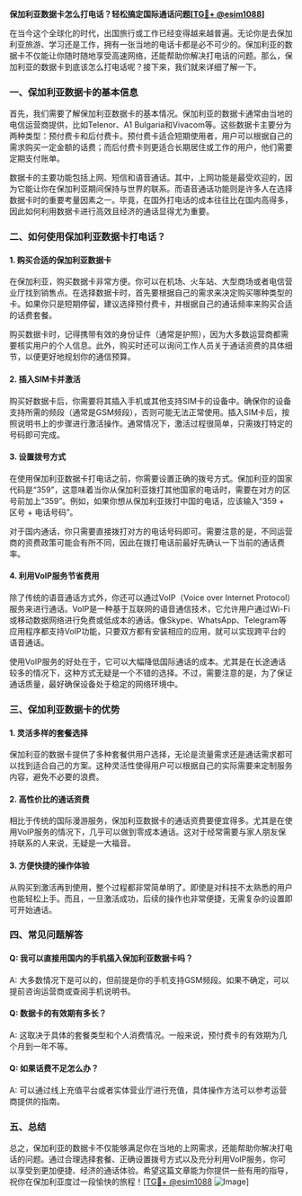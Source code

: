 **保加利亚数据卡怎么打电话？轻松搞定国际通话问题[[TG💪+ @esim1088](https://t.me/s/esim1088)]**

在当今这个全球化的时代，出国旅行或工作已经变得越来越普遍。无论你是去保加利亚旅游、学习还是工作，拥有一张当地的电话卡都是必不可少的。保加利亚的数据卡不仅能让你随时随地享受高速网络，还能帮助你解决打电话的问题。那么，保加利亚的数据卡到底该怎么打电话呢？接下来，我们就来详细了解一下。

### 一、保加利亚数据卡的基本信息

首先，我们需要了解保加利亚数据卡的基本情况。保加利亚的数据卡通常由当地的电信运营商提供，比如Telenor、A1 Bulgaria和Vivacom等。这些数据卡主要分为两种类型：预付费卡和后付费卡。预付费卡适合短期使用者，用户可以根据自己的需求购买一定金额的话费；而后付费卡则更适合长期居住或工作的用户，他们需要定期支付账单。

数据卡的主要功能包括上网、短信和语音通话。其中，上网功能是最受欢迎的，因为它能让你在保加利亚期间保持与世界的联系。而语音通话功能则是许多人在选择数据卡时的重要考量因素之一。毕竟，在国外打电话的成本往往比在国内高得多，因此如何利用数据卡进行高效且经济的通话显得尤为重要。

### 二、如何使用保加利亚数据卡打电话？

#### 1. 购买合适的保加利亚数据卡

在保加利亚，购买数据卡非常方便。你可以在机场、火车站、大型商场或者电信营业厅找到销售点。在选择数据卡时，首先要根据自己的需求来决定购买哪种类型的卡。如果你只是短期停留，建议选择预付费卡，并根据自己的通话频率来购买合适的话费套餐。

购买数据卡时，记得携带有效的身份证件（通常是护照），因为大多数运营商都需要核实用户的个人信息。此外，购买时还可以询问工作人员关于通话资费的具体细节，以便更好地规划你的通信预算。

#### 2. 插入SIM卡并激活

购买好数据卡后，你需要将其插入手机或其他支持SIM卡的设备中。确保你的设备支持所需的频段（通常是GSM频段），否则可能无法正常使用。插入SIM卡后，按照说明书上的步骤进行激活操作。通常情况下，激活过程很简单，只需拨打特定的号码即可完成。

#### 3. 设置拨号方式

在使用保加利亚数据卡打电话之前，你需要设置正确的拨号方式。保加利亚的国家代码是“359”，这意味着当你从保加利亚拨打其他国家的电话时，需要在对方的区号前加上“359”。例如，如果你想从保加利亚拨打中国的电话，应该输入“359 + 区号 + 电话号码”。

对于国内通话，你只需要直接拨打对方的电话号码即可。需要注意的是，不同运营商的资费政策可能会有所不同，因此在拨打电话前最好先确认一下当前的通话费率。

#### 4. 利用VoIP服务节省费用

除了传统的语音通话方式外，你还可以通过VoIP（Voice over Internet Protocol）服务来进行通话。VoIP是一种基于互联网的语音通信技术，它允许用户通过Wi-Fi或移动数据网络进行免费或低成本的通话。像Skype、WhatsApp、Telegram等应用程序都支持VoIP功能，只要双方都有安装相应的应用，就可以实现跨平台的语音通话。

使用VoIP服务的好处在于，它可以大幅降低国际通话的成本。尤其是在长途通话较多的情况下，这种方式无疑是一个不错的选择。不过，需要注意的是，为了保证通话质量，最好确保设备处于稳定的网络环境中。

### 三、保加利亚数据卡的优势

#### 1. 灵活多样的套餐选择

保加利亚的数据卡提供了多种套餐供用户选择，无论是流量需求还是通话需求都可以找到适合自己的方案。这种灵活性使得用户可以根据自己的实际需要来定制服务内容，避免不必要的浪费。

#### 2. 高性价比的通话资费

相比于传统的国际漫游服务，保加利亚数据卡的通话资费要便宜得多。尤其是在使用VoIP服务的情况下，几乎可以做到零成本通话。这对于经常需要与家人朋友保持联系的人来说，无疑是一大福音。

#### 3. 方便快捷的操作体验

从购买到激活再到使用，整个过程都非常简单明了。即使是对科技不太熟悉的用户也能轻松上手。而且，一旦激活成功，后续的操作也非常便捷，无需复杂的设置即可开始通话。

### 四、常见问题解答

#### Q: 我可以直接用国内的手机插入保加利亚数据卡吗？
A: 大多数情况下是可以的，但前提是你的手机支持GSM频段。如果不确定，可以提前咨询运营商或查阅手机说明书。

#### Q: 数据卡的有效期有多长？
A: 这取决于具体的套餐类型和个人消费情况。一般来说，预付费卡的有效期为几个月到一年不等。

#### Q: 如果话费不足怎么办？
A: 可以通过线上充值平台或者实体营业厅进行充值，具体操作方法可以参考运营商提供的指南。

### 五、总结

总之，保加利亚的数据卡不仅能够满足你在当地的上网需求，还能帮助你解决打电话的问题。通过合理选择套餐、正确设置拨号方式以及充分利用VoIP服务，你可以享受到更加便捷、经济的通话体验。希望这篇文章能为你提供一些有用的指导，祝你在保加利亚度过一段愉快的旅程！[[TG💪+ @esim1088](https://t.me/s/esim1088) ![Image](https://i.postimg.cc/4NQfJmqS/Snipaste-2025-05-13-00-14-12.png)]